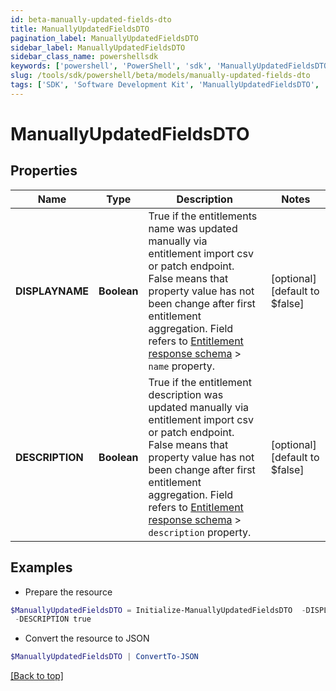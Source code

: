 ```yaml
---
id: beta-manually-updated-fields-dto
title: ManuallyUpdatedFieldsDTO
pagination_label: ManuallyUpdatedFieldsDTO
sidebar_label: ManuallyUpdatedFieldsDTO
sidebar_class_name: powershellsdk
keywords: ['powershell', 'PowerShell', 'sdk', 'ManuallyUpdatedFieldsDTO', 'BetaManuallyUpdatedFieldsDTO'] 
slug: /tools/sdk/powershell/beta/models/manually-updated-fields-dto
tags: ['SDK', 'Software Development Kit', 'ManuallyUpdatedFieldsDTO', 'BetaManuallyUpdatedFieldsDTO']
---
```



# ManuallyUpdatedFieldsDTO

## Properties

Name | Type | Description | Notes
------------ | ------------- | ------------- | -------------
**DISPLAYNAME** | **Boolean** | True if the entitlements name was updated manually via entitlement import csv or patch endpoint.  False means that property value has not been change after first entitlement aggregation. Field refers to [Entitlement response schema](https://developer.sailpoint.com/idn/api/beta/get-entitlement) > `name` property. | [optional] [default to $false]
**DESCRIPTION** | **Boolean** | True if the entitlement description was updated manually via entitlement import csv or patch endpoint.  False means that property value has not been change after first entitlement aggregation. Field refers to [Entitlement response schema](https://developer.sailpoint.com/idn/api/beta/get-entitlement) > `description` property. | [optional] [default to $false]

## Examples

- Prepare the resource
```powershell
$ManuallyUpdatedFieldsDTO = Initialize-ManuallyUpdatedFieldsDTO  -DISPLAYNAME true `
 -DESCRIPTION true
```

- Convert the resource to JSON
```powershell
$ManuallyUpdatedFieldsDTO | ConvertTo-JSON
```


[[Back to top]](#) 

